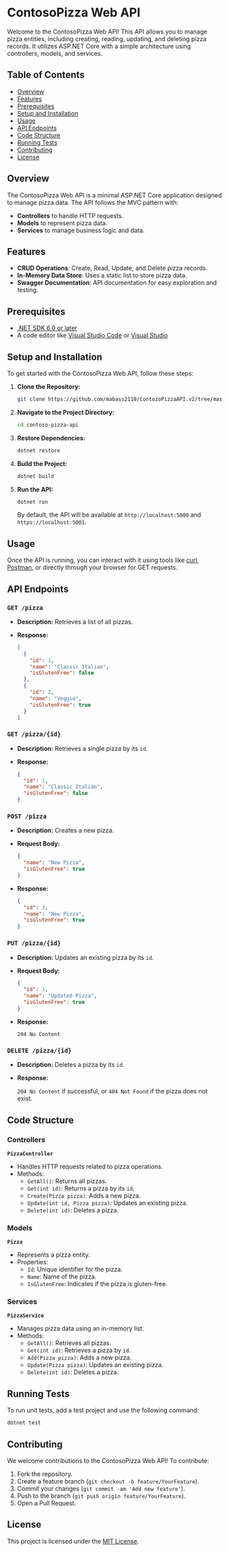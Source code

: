 
# ContosoPizza Web API

Welcome to the ContosoPizza Web API! This API allows you to manage pizza entities, including creating, reading, updating, and deleting pizza records. It utilizes ASP.NET Core with a simple architecture using controllers, models, and services.

## Table of Contents

- [Overview](#overview)
- [Features](#features)
- [Prerequisites](#prerequisites)
- [Setup and Installation](#setup-and-installation)
- [Usage](#usage)
- [API Endpoints](#api-endpoints)
- [Code Structure](#code-structure)
- [Running Tests](#running-tests)
- [Contributing](#contributing)
- [License](#license)

## Overview

The ContosoPizza Web API is a minimal ASP.NET Core application designed to manage pizza data. The API follows the MVC pattern with:

- **Controllers** to handle HTTP requests.
- **Models** to represent pizza data.
- **Services** to manage business logic and data.

## Features

- **CRUD Operations**: Create, Read, Update, and Delete pizza records.
- **In-Memory Data Store**: Uses a static list to store pizza data.
- **Swagger Documentation**: API documentation for easy exploration and testing.

## Prerequisites

- [.NET SDK 6.0 or later](https://dotnet.microsoft.com/download/dotnet)
- A code editor like [Visual Studio Code](https://code.visualstudio.com/) or [Visual Studio](https://visualstudio.microsoft.com/)

## Setup and Installation

To get started with the ContosoPizza Web API, follow these steps:

1. **Clone the Repository:**

   ```bash
   git clone https://github.com/mabass2110/ContozoPizzaAPI.v2/tree/master
   ```

2. **Navigate to the Project Directory:**

   ```bash
   cd contoso-pizza-api
   ```

3. **Restore Dependencies:**

   ```bash
   dotnet restore
   ```

4. **Build the Project:**

   ```bash
   dotnet build
   ```

5. **Run the API:**

   ```bash
   dotnet run
   ```

   By default, the API will be available at `http://localhost:5000` and `https://localhost:5001`.

## Usage

Once the API is running, you can interact with it using tools like [curl](https://curl.se/), [Postman](https://www.postman.com/), or directly through your browser for GET requests.

## API Endpoints

### `GET /pizza`

- **Description:** Retrieves a list of all pizzas.
- **Response:**

  ```json
  [
    {
      "id": 1,
      "name": "Classic Italian",
      "isGlutenFree": false
    },
    {
      "id": 2,
      "name": "Veggie",
      "isGlutenFree": true
    }
  ]
  ```

### `GET /pizza/{id}`

- **Description:** Retrieves a single pizza by its `id`.
- **Response:**

  ```json
  {
    "id": 1,
    "name": "Classic Italian",
    "isGlutenFree": false
  }
  ```

### `POST /pizza`

- **Description:** Creates a new pizza.
- **Request Body:**

  ```json
  {
    "name": "New Pizza",
    "isGlutenFree": true
  }
  ```

- **Response:**

  ```json
  {
    "id": 3,
    "name": "New Pizza",
    "isGlutenFree": true
  }
  ```

### `PUT /pizza/{id}`

- **Description:** Updates an existing pizza by its `id`.
- **Request Body:**

  ```json
  {
    "id": 1,
    "name": "Updated Pizza",
    "isGlutenFree": true
  }
  ```

- **Response:**

  `204 No Content`

### `DELETE /pizza/{id}`

- **Description:** Deletes a pizza by its `id`.
- **Response:**

  `204 No Content` if successful, or `404 Not Found` if the pizza does not exist.

## Code Structure

### Controllers

**`PizzaController`**

- Handles HTTP requests related to pizza operations.
- Methods:
  - `GetAll()`: Returns all pizzas.
  - `Get(int id)`: Returns a pizza by its `id`.
  - `Create(Pizza pizza)`: Adds a new pizza.
  - `Update(int id, Pizza pizza)`: Updates an existing pizza.
  - `Delete(int id)`: Deletes a pizza.

### Models

**`Pizza`**

- Represents a pizza entity.
- Properties:
  - `Id`: Unique identifier for the pizza.
  - `Name`: Name of the pizza.
  - `IsGlutenFree`: Indicates if the pizza is gluten-free.

### Services

**`PizzaService`**

- Manages pizza data using an in-memory list.
- Methods:
  - `GetAll()`: Retrieves all pizzas.
  - `Get(int id)`: Retrieves a pizza by `id`.
  - `Add(Pizza pizza)`: Adds a new pizza.
  - `Update(Pizza pizza)`: Updates an existing pizza.
  - `Delete(int id)`: Deletes a pizza.

## Running Tests

To run unit tests, add a test project and use the following command:

```bash
dotnet test
```

## Contributing

We welcome contributions to the ContosoPizza Web API! To contribute:

1. Fork the repository.
2. Create a feature branch (`git checkout -b feature/YourFeature`).
3. Commit your changes (`git commit -am 'Add new feature'`).
4. Push to the branch (`git push origin feature/YourFeature`).
5. Open a Pull Request.

## License

This project is licensed under the [MIT License](LICENSE).

